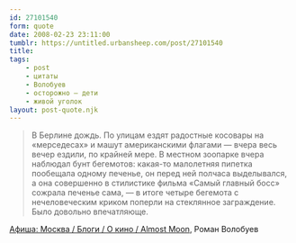 ```yaml
---
id: 27101540
form: quote
date: 2008-02-23 23:11:00
tumblr: https://untitled.urbansheep.com/post/27101540
title: 
tags:
    - post
    - цитаты
    - Волобуев
    - осторожно — дети
    - живой уголок
layout: post-quote.njk
---
```


<blockquote>
В Берлине дождь. По улицам ездят радостные косовары на «мерседесах» и машут американскими флагами — вчера весь вечер ездили, по крайней мере. В местном зоопарке вчера наблюдал бунт бегемотов: какая-то малолетняя пипетка пообещала одному печенье, он перед ней полчаса выделывался, а она совершенно в стилистике фильма «Самый главный босс» сожрала печенье сама, — в итоге четыре бегемота с нечеловеческим криком поперли на стеклянное заграждение. Было довольно впечатляюще.
</blockquote>

<a href="http://www.afisha.ru/blogcomments/1035/page1/">Афиша: Москва / Блоги / О кино / Almost Moon</a>, Роман Волобуев
